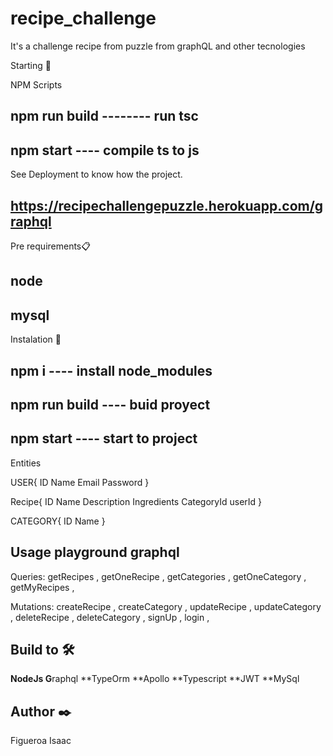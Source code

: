 

# recipe_challenge

It's a challenge recipe from puzzle from graphQL and other tecnologies


Starting 🚀

NPM Scripts

## npm run build -------- run tsc
## npm start ---- compile ts to js



See Deployment to know how the project.
## https://recipechallengepuzzle.herokuapp.com/graphql 




Pre requirements📋

## node
## mysql


Instalation 🔧

## npm i ---- install node_modules
## npm run build ---- buid proyect
## npm start ---- start to project


Entities


USER{
  ID
  Name
  Email
  Password
}


Recipe{
  ID
  Name
  Description
  Ingredients
  CategoryId
  userId 
}

CATEGORY{
  ID
Name
}

## Usage playground graphql 

Queries:
	getRecipes ,
	getOneRecipe ,
 	getCategories ,
	getOneCategory ,
	getMyRecipes ,

Mutations:
	createRecipe ,
	createCategory ,
	updateRecipe ,
	updateCategory ,
	deleteRecipe ,
	deleteCategory ,
	signUp ,
	login ,





## Build to 🛠️

**NodeJs
G**raphql
**TypeOrm
**Apollo
**Typescript
**JWT
**MySql


## Author ✒️

Figueroa Isaac


